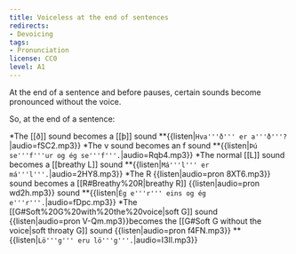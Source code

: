 ```yaml
---
title: Voiceless at the end of sentences
redirects:
- Devoicing
tags:
- Pronunciation
license: CC0
level: A1
---
```


At the end of a sentence and before pauses, certain sounds become pronounced without the voice.

So, at the end of a sentence:

*The [[ð]] sound becomes a [[þ]] sound
**{{listen|`Hva'''ð''' er a'''ð'''?`|audio=fSC2.mp3}}
*The v sound becomes an f sound
**{{listen|`Þú se'''f'''ur og ég se'''f'''.`|audio=Rqb4.mp3}}
*The normal [[L]] sound becomes a [[breathy L]] sound
**{{listen|`Má'''l''' er má'''l'''.`|audio=2HY8.mp3}}
*The R {{listen|audio=pron 8XT6.mp3}} sound becomes a [[R#Breathy%20R|breathy R]] {{listen|audio=pron wd2h.mp3}} sound
**{{listen|`Ég e'''r''' eins og ég e'''r'''.`|audio=fDpc.mp3}}
*The [[G#Soft%20G%20with%20the%20voice|soft G]] sound {{listen|audio=pron V-Qm.mp3}}becomes the [[G#Soft G without the voice|soft throaty G]] sound {{listen|audio=pron f4FN.mp3}}
**{{listen|`Lö'''g''' eru lö'''g'''.`|audio=I3Il.mp3}}
